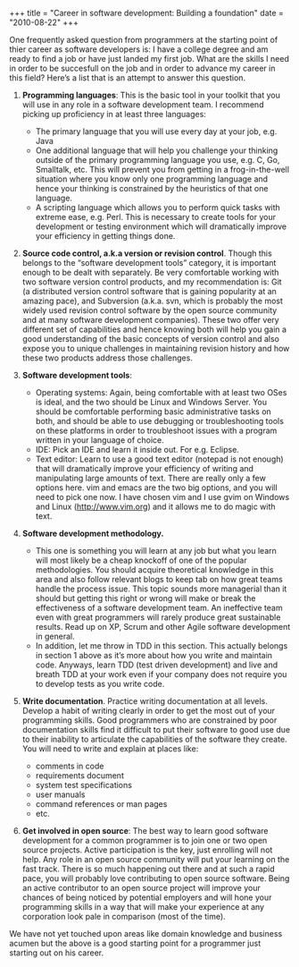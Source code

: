 +++
title = "Career in software development: Building a foundation"
date = "2010-08-22"
+++

One frequently asked question from programmers at the starting point of thier career as software developers is: I have a college degree and am ready to find a job or have just landed my first job. What are the skills I need in order to be succesfull on the job and in order to advance my career in this field? Here’s a list that is an attempt to answer this question.

1. __Programming languages__: This is the basic tool in your toolkit that you will use in any role in a software development team. I recommend picking up proficiency in at least three languages:
    * The primary language that you will use every day at your job, e.g. Java
    * One additional language that will help you challenge your thinking outside of the primary programming language you use, e.g. C, Go, Smalltalk, etc. This will prevent you from getting in a frog-in-the-well situation where you know only one programming language and hence your thinking is constrained by the heuristics of that one language.
    * A scripting language which allows you to perform quick tasks with extreme ease, e.g. Perl. This is necessary to create tools for your development or testing environment which will dramatically improve your efficiency in getting things done.
2. __Source code control, a.k.a version or revision control__. Though this belongs to the “software development tools” category, it is important enough to be dealt with separately. Be very comfortable working with two software version control products, and my recommendation is: Git (a distributed version control software that is gaining popularity at an amazing pace), and Subversion (a.k.a. svn, which is probably the most widely used revision control software by the open source community and at many software development companies). These two offer very different set of capabilities and hence knowing both will help you gain a good understanding of the basic concepts of version control and also expose you to unique challenges in maintaining revision history and how these two products address those challenges.

3. __Software development tools__:
    * Operating systems: Again, being comfortable with at least two OSes is ideal, and the two should be Linux and Windows Server. You should be comfortable performing basic administrative tasks on both, and should be able to use debugging or troubleshooting tools on these platforms in order to troubleshoot issues with a program written in your language of choice.
    * IDE: Pick an IDE and learn it inside out. For e.g. Eclipse.
    * Text editor: Learn to use a good text editor (notepad is not enough) that will dramatically improve your efficiency of writing and manipulating large amounts of text. There are really only a few options here. vim and emacs are the two big options, and you will need to pick one now. I have chosen vim and I use gvim on Windows and Linux (http://www.vim.org) and it allows me to do magic with text.

4. __Software development methodology.__
    * This one is something you will learn at any job but what you learn will most likely be a cheap knockoff of one of the popular methodologies. You should acquire theoretical knowledge in this area and also follow relevant blogs to keep tab on how great teams handle the process issue. This topic sounds more managerial than it should but getting this right or wrong will make or break the effectiveness of a software development team. An ineffective team even with great programmers will rarely produce great sustainable results. Read up on XP, Scrum and other Agile software development in general.
    * In addition, let me throw in TDD in this section. This actually belongs in section 1 above as it’s more about how you write and maintain code. Anyways, learn TDD (test driven development) and live and breath TDD at your work even if your company does not require you to develop tests as you write code.

5. __Write documentation__. Practice writing documentation at all levels. Develop a habit of writing clearly in order to get the most out of your programming skills. Good programmers who are constrained by poor documentation skills find it difficult to put their software to good use due to their inability to articulate the capabilities of the software they create. You will need to write and explain at places like:
    * comments in code
    * requirements document
    * system test specifications
    * user manuals
    * command references or man pages
    * etc.

6. __Get involved in open source__: The best way to learn good software development for a common programmer is to join one or two open source projects. Active participation is the key, just enrolling will not help. Any role in an open source community will put your learning on the fast track. There is so much happening out there and at such a rapid pace, you will probably love contributing to open source software. Being an active contributor to an open source project will improve your chances of being noticed by potential employers and will hone your programming skills in a way that will make your experience at any corporation look pale in comparison (most of the time).

We have not yet touched upon areas like domain knowledge and business acumen but the above is a good starting point for a programmer just starting out on his career.
